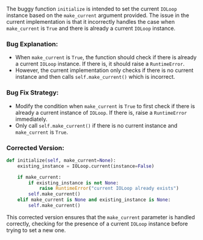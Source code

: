 The buggy function `initialize` is intended to set the current `IOLoop` instance based on the `make_current` argument provided. The issue in the current implementation is that it incorrectly handles the case when `make_current` is `True` and there is already a current `IOLoop` instance.

### Bug Explanation:
- When `make_current` is `True`, the function should check if there is already a current `IOLoop` instance. If there is, it should raise a `RuntimeError`.
- However, the current implementation only checks if there is no current instance and then calls `self.make_current()` which is incorrect.

### Bug Fix Strategy:
- Modify the condition when `make_current` is `True` to first check if there is already a current instance of `IOLoop`. If there is, raise a `RuntimeError` immediately.
- Only call `self.make_current()` if there is no current instance and `make_current` is `True`.

### Corrected Version:
```python
def initialize(self, make_current=None):
    existing_instance = IOLoop.current(instance=False)

    if make_current:
        if existing_instance is not None:
            raise RuntimeError("current IOLoop already exists")
        self.make_current()
    elif make_current is None and existing_instance is None:
        self.make_current()
``` 

This corrected version ensures that the `make_current` parameter is handled correctly, checking for the presence of a current `IOLoop` instance before trying to set a new one.